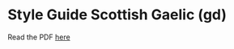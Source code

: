 # Style Guide Scottish Gaelic (gd)

Read the PDF [here](https://github.com/mozilla-l10n/styleguides/blob/master/docs/gd/Stiùireadh-air-stoidhle-cànain.pdf)
